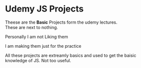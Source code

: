 # Udemy JS Projects
Theese are the **Basic** Projects form the udemy lectures.<br>
These are next to nothing.

Personally I am not Liking them

I am making them just for the practice

All these projects are extreamly basics and used to get the baisic knowledge of JS. Not too useful.